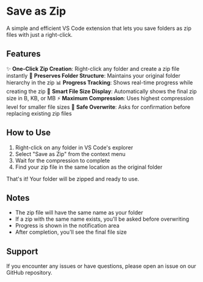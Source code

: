 # Save as Zip

A simple and efficient VS Code extension that lets you save folders as zip files with just a right-click.

## Features

✨ **One-Click Zip Creation**: Right-click any folder and create a zip file instantly
📁 **Preserves Folder Structure**: Maintains your original folder hierarchy in the zip
📊 **Progress Tracking**: Shows real-time progress while creating the zip
💾 **Smart File Size Display**: Automatically shows the final zip size in B, KB, or MB
⚡ **Maximum Compression**: Uses highest compression level for smaller file sizes
🔄 **Safe Overwrite**: Asks for confirmation before replacing existing zip files

## How to Use

1. Right-click on any folder in VS Code's explorer
2. Select "Save as Zip" from the context menu
3. Wait for the compression to complete
4. Find your zip file in the same location as the original folder

That's it! Your folder will be zipped and ready to use.

## Notes

- The zip file will have the same name as your folder
- If a zip with the same name exists, you'll be asked before overwriting
- Progress is shown in the notification area
- After completion, you'll see the final file size

## Support

If you encounter any issues or have questions, please open an issue on our GitHub repository.
